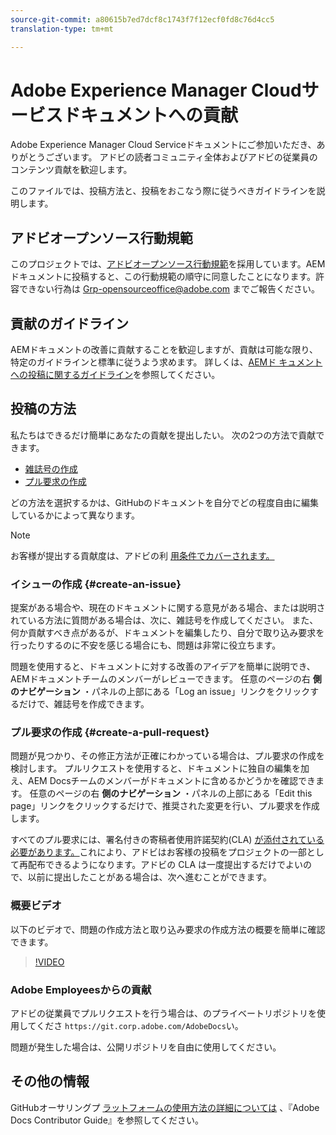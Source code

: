 ```yaml
---
source-git-commit: a80615b7ed7dcf8c1743f7f12ecf0fd8c76d4cc5
translation-type: tm+mt

---
```

# Adobe Experience Manager Cloudサービスドキュメントへの貢献

Adobe Experience Manager Cloud Serviceドキュメントにご参加いただき、ありがとうございます。 アドビの読者コミュニティ全体およびアドビの従業員のコンテンツ貢献を歓迎します。

このファイルでは、投稿方法と、投稿をおこなう際に従うべきガイドラインを説明します。

## アドビオープンソース行動規範

このプロジェクトでは、[アドビオープンソース行動規範](code-of-conduct.md)を採用しています。AEM ドキュメントに投稿すると、この行動規範の順守に同意したことになります。許容できない行為は [Grp-opensourceoffice@adobe.com](mailto:Grp-opensourceoffice@adobe.com) までご報告ください。

## 貢献のガイドライン

AEMドキュメントの改善に貢献することを歓迎しますが、貢献は可能な限り、特定のガイドラインと標準に従うよう求めます。 詳しくは、[AEMド キュメントへの投稿に関するガイドライン](guidelines.md)を参照してください。

## 投稿の方法

私たちはできるだけ簡単にあなたの貢献を提出したい。 次の2つの方法で貢献できます。

* [雑誌号の作成](#create-an-issue)
* [プル要求の作成](#create-a-pull-request)

どの方法を選択するかは、GitHubのドキュメントを自分でどの程度自由に編集しているかによって異なります。

>[!NOTE]
>
>お客様が提出する貢献度は、アドビの利 [用条件でカバーされます。](https://www.adobe.com/legal/terms.html)

### イシューの作成 {#create-an-issue}

提案がある場合や、現在のドキュメントに関する意見がある場合、または説明されている方法に質問がある場合は、次に、雑誌号を作成してください。 また、何か貢献すべき点があるが、ドキュメントを編集したり、自分で取り込み要求を行ったりするのに不安を感じる場合にも、問題は非常に役立ちます。

問題を使用すると、ドキュメントに対する改善のアイデアを簡単に説明でき、AEMドキュメントチームのメンバーがレビューできます。 任意のページの右 **側のナビゲーション** ・パネルの上部にある「Log an issue」リンクをクリックするだけで、雑誌号を作成できます。

### プル要求の作成 {#create-a-pull-request}

問題が見つかり、その修正方法が正確にわかっている場合は、プル要求の作成を検討します。 プルリクエストを使用すると、ドキュメントに独自の編集を加え、AEM Docsチームのメンバーがドキュメントに含めるかどうかを確認できます。 任意のページの右 **側のナビゲーション** ・パネルの上部にある「Edit this page」リンクをクリックするだけで、推奨された変更を行い、プル要求を作成します。

すべてのプル要求には、署名付きの寄稿者使用許諾契約(CLA) [が添付されている必要があります。](https://opensource.adobe.com/cla.html)これにより、アドビはお客様の投稿をプロジェクトの一部として再配布できるようになります。アドビの CLA は一度提出するだけでよいので、以前に提出したことがある場合は、次へ進むことができます。

### 概要ビデオ

以下のビデオで、問題の作成方法と取り込み要求の作成方法の概要を簡単に確認できます。

>[!VIDEO](https://video.tv.adobe.com/v/27069)

### Adobe Employeesからの貢献

アドビの従業員でプルリクエストを行う場合は、のプライベートリポジトリを使用してくださ `https://git.corp.adobe.com/AdobeDocs`い。

問題が発生した場合は、公開リポジトリを自由に使用してください。

## その他の情報

GitHubオーサリングプ [ラットフォームの使用方法の詳細については](https://docs.adobe.com/help/en/contributor/contributor-guide/introduction.html) 、『Adobe Docs Contributor Guide』を参照してください。